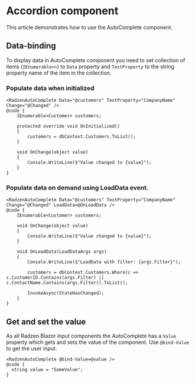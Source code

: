# Accordion component
This article demonstrates how to use the AutoComplete component.

## Data-binding
To display data in AutoComplete component you need to set collection of items (`IEnumerable<>`) to `Data` property and `TextProperty` to the string property name of the item in the collection.

### Populate data when initialized

```
<RadzenAutoComplete Data="@customers" TextProperty="CompanyName" Change="@Changed" />
@code {
    IEnumerable<Customer> customers;

    protected override void OnInitialized()
    {
        customers = dbContext.Customers.ToList();
    }

    void OnChange(object value)
    {
        Console.WriteLine($"Value changed to {value}");
    }
}
```

### Populate data on demand using LoadData event.

```
<RadzenAutoComplete Data="@customers" TextProperty="CompanyName" Change="@Changed" LoadData=@OnLoadData />
@code {
    IEnumerable<Customer> customers;

    void OnChange(object value)
    {
        Console.WriteLine($"Value changed to {value}");
    }

    void OnLoadData(LoadDataArgs args)
    {
        Console.WriteLine($"LoadData with filter: {args.Filter}");

        customers = dbContext.Customers.Where(c => c.CustomerID.Contains(args.Filter) || c.ContactName.Contains(args.Filter)).ToList();

        InvokeAsync(StateHasChanged);
    }
}
```

## Get and set the value
As all Radzen Blazor input components the AutoComplete has a `Value` property which gets and sets the value of the component.
Use `@bind-Value` to get the user input.

```
<RadzenAutoComplete @bind-Value=@value />
@code {
  string value = "SomeValue";
}
```